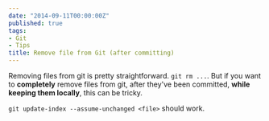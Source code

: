 ```yaml
---
date: "2014-09-11T00:00:00Z"
published: true
tags:
- Git
- Tips
title: Remove file from Git (after committing)
---
```


Removing files from git is pretty straightforward. `git rm ...`.
But if you want to **completely** remove files from git, after they've been committed, **while keeping them locally**, this can be tricky.

`git update-index --assume-unchanged <file>` should work.
